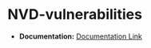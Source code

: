 # NVD-vulnerabilities
- **Documentation:** [Documentation Link](https://docs.google.com/document/d/1-yHempHQgdhwTyNKZZ4Ld_x5NPwzRSLyRiWn0T8ZbEU/edit)
